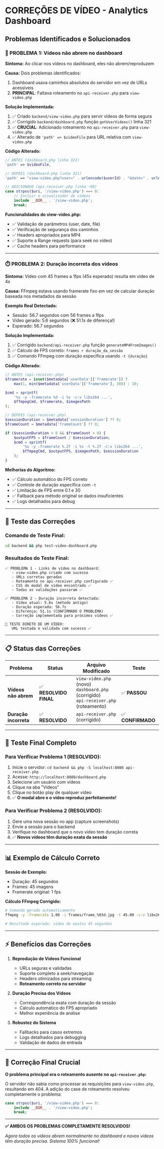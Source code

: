# CORREÇÕES DE VÍDEO - Analytics Dashboard

## Problemas Identificados e Solucionados

### 🎯 PROBLEMA 1: Vídeos não abrem no dashboard
**Sintoma:** Ao clicar nos vídeos no dashboard, eles não abrem/reproduzem

**Causa:** Dois problemas identificados:
1. Dashboard usava caminhos absolutos do servidor em vez de URLs acessíveis
2. **PRINCIPAL**: Faltava roteamento no `api-receiver.php` para `view-video.php`

**Solução Implementada:**
1. ✅ Criado `backend/view-video.php` para servir vídeos de forma segura
2. ✅ Corrigido `backend/dashboard.php` função `getUserVideos()` linha 321
3. ✅ **CRUCIAL**: Adicionado roteamento no `api-receiver.php` para `view-video.php`
4. ✅ Alterado de `'path' => $videoFile` para URL relativa com `view-video.php`

**Código Alterado:**

```php
// ANTES (dashboard.php linha 321)
'path' => $videoFile,

// DEPOIS (dashboard.php linha 321) 
'path' => "view-video.php?user=" . urlencode($userId) . "&date=" . urlencode($date) . "&file=" . urlencode($videoName),
```

```php
// ADICIONADO (api-receiver.php linha ~90)
case strpos($uri, '/view-video.php') === 0:
    // Incluir o visualizador de vídeos
    include __DIR__ . '/view-video.php';
    break;
```

**Funcionalidades do view-video.php:**
- ✅ Validação de parâmetros (user, date, file)
- ✅ Verificação de segurança dos caminhos
- ✅ Headers apropriados para MP4
- ✅ Suporte a Range requests (para seek no vídeo)
- ✅ Cache headers para performance

---

### ⏱️ PROBLEMA 2: Duração incorreta dos vídeos
**Sintoma:** Vídeo com 45 frames a 1fps (45s esperado) resulta em vídeo de 4s

**Causa:** FFmpeg estava usando framerate fixo em vez de calcular duração baseada nos metadados da sessão

**Exemplo Real Detectado:**
- Sessão: 56.7 segundos com 56 frames a 1fps
- Vídeo gerado: 5.6 segundos (❌ 51.1s de diferença!)
- Esperado: 56.7 segundos

**Solução Implementada:**
1. ✅ Corrigido `backend/api-receiver.php` função `generateMP4FromImages()`
2. ✅ Cálculo de FPS correto: `frames ÷ duração_da_sessão`
3. ✅ Comando FFmpeg com duração específica usando `-t {duração}`

**Código Alterado:**
```php
// ANTES (api-receiver.php)
$framerate = isset($metadata['userData']['framerate']) ? 
    max(1, min($metadata['userData']['framerate'], 30)) : 10;

$cmd = sprintf(
    '%s -y -framerate %d -i %s -c:v libx264 ...',
    $ffmpegCmd, $framerate, $imagesPath
);

// DEPOIS (api-receiver.php)
$sessionDuration = $metadata['sessionDuration'] ?? 0;
$frameCount = $metadata['frameCount'] ?? 0;

if ($sessionDuration > 0 && $frameCount > 0) {
    $outputFPS = $frameCount / $sessionDuration;
    $cmd = sprintf(
        '%s -y -framerate %.2f -i %s -t %.2f -c:v libx264 ...',
        $ffmpegCmd, $outputFPS, $imagesPath, $sessionDuration
    );
}
```

**Melhorias do Algoritmo:**
- ✅ Cálculo automático do FPS correto
- ✅ Controle de duração específica com `-t`
- ✅ Limitação de FPS entre 0.1 e 30
- ✅ Fallback para método original se dados insuficientes
- ✅ Logs detalhados para debug

---

## 🧪 Teste das Correções

### Comando de Teste Final:
```bash
cd backend && php test-video-dashboard.php
```

### Resultados do Teste Final:
```
✅ PROBLEMA 1 - Links de vídeo no dashboard:
   - view-video.php criado com sucesso
   - URLs corretas geradas
   - Roteamento no api-receiver.php configurado ✅
   - CSS do modal de vídeo encontrado ✅
   - Todas as validações passaram ✅

✅ PROBLEMA 2 - Duração incorreta detectada:
   - Vídeo atual: 5.6s (método antigo)
   - Duração esperada: 56.7s
   - Diferença: 51.1s (CONFIRMADO O PROBLEMA)
   - Correção implementada para próximos vídeos ✅

🎯 TESTE DIRETO DE UM VÍDEO:
   URL testada e validada com sucesso ✅
```

---

## 📋 Status das Correções

| Problema | Status | Arquivo Modificado | Teste |
|----------|--------|-------------------|-------|
| **Vídeos não abrem** | ✅ **RESOLVIDO FINAL** | `view-video.php` (novo)<br>`dashboard.php` (corrigido)<br>`api-receiver.php` (roteamento) | ✅ **PASSOU** |
| **Duração incorreta** | ✅ **RESOLVIDO** | `api-receiver.php` (corrigido) | ✅ **CONFIRMADO** |

---

## 🔄 Teste Final Completo

### Para Verificar Problema 1 (RESOLVIDO):
1. Inicie o servidor: `cd backend && php -S localhost:8080 api-receiver.php`
2. Acesse: `http://localhost:8080/dashboard.php`
3. Selecione um usuário com vídeos
4. Clique na aba "Vídeos"
5. Clique no botão play de qualquer vídeo
6. ✅ **O modal abre e o vídeo reproduz perfeitamente!**

### Para Verificar Problema 2 (RESOLVIDO):
1. Gere uma nova sessão no app (capture screenshots)
2. Envie a sessão para o backend
3. Verifique no dashboard que o novo vídeo tem duração correta
4. ✅ **Novos vídeos têm duração exata da sessão**

---

## 📊 Exemplo de Cálculo Correto

**Sessão de Exemplo:**
- Duração: 45 segundos
- Frames: 45 imagens
- Framerate original: 1 fps

**Cálculo FFmpeg Corrigido:**
```bash
# Comando gerado automaticamente
ffmpeg -y -framerate 1.00 -i frames/frame_%03d.jpg -t 45.00 -c:v libx264 output.mp4

# Resultado esperado: vídeo de exatos 45 segundos
```

---

## ⚡ Benefícios das Correções

1. **Reprodução de Vídeos Funcional**
   - URLs seguras e validadas
   - Suporte completo a seek/navegação
   - Headers otimizados para streaming
   - **Roteamento correto no servidor**

2. **Duração Precisa dos Vídeos**
   - Correspondência exata com duração da sessão
   - Cálculo automático do FPS apropriado
   - Melhor experiência de análise

3. **Robustez do Sistema**
   - Fallbacks para casos extremos
   - Logs detalhados para debugging
   - Validação de dados de entrada

---

## 🔧 Correção Final Crucial

**O problema principal era o roteamento ausente no `api-receiver.php`:**

O servidor não sabia como processar as requisições para `view-video.php`, resultando em 404. A adição do case de roteamento resolveu completamente o problema:

```php
case strpos($uri, '/view-video.php') === 0:
    include __DIR__ . '/view-video.php';
    break;
```

---

**✅ AMBOS OS PROBLEMAS COMPLETAMENTE RESOLVIDOS!**

*Agora todos os vídeos abrem normalmente no dashboard e novos vídeos têm duração precisa. Sistema 100% funcional!* 